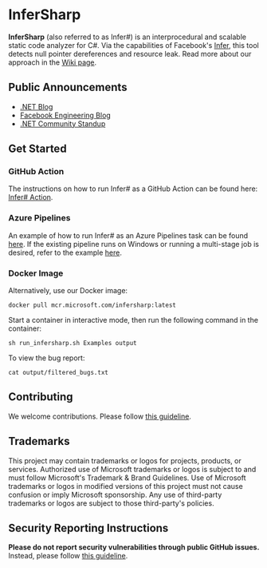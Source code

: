 # InferSharp

**InferSharp** (also referred to as Infer#) is an interprocedural and scalable static code analyzer for C#. Via the capabilities of Facebook's [Infer](https://fbinfer.com/), this tool detects null pointer dereferences and resource leak. Read more about our approach in the [Wiki page](https://github.com/microsoft/infersharp/wiki/InferSharp:-A-Scalable-Code-Analytics-Tool-for-.NET).

## Public Announcements
- [.NET Blog](https://devblogs.microsoft.com/dotnet/infer-interprocedural-memory-safety-analysis-for-c/)
- [Facebook Engineering Blog](https://engineering.fb.com/2020/12/14/open-source/infer/)
- [.NET Community Standup](https://youtu.be/cIB4gxqm6EY?list=PLdo4fOcmZ0oX-DBuRG4u58ZTAJgBAeQ-t&t=147)

## Get Started
### GitHub Action
The instructions on how to run Infer# as a GitHub Action can be found here: [Infer# Action](https://github.com/marketplace/actions/infersharp).

### Azure Pipelines
An example of how to run Infer# as an Azure Pipelines task can be found [here](https://github.com/microsoft/infersharp/blob/main/.build/azure-pipelines-example.yml).
If the existing pipeline runs on Windows or running a multi-stage job is desired, refer to the example [here](https://github.com/microsoft/infersharp/blob/main/.build/azure-pipelines-example-multistage.yml).

### Docker Image
Alternatively, use our Docker image:
```shell
docker pull mcr.microsoft.com/infersharp:latest
```
Start a container in interactive mode, then run the following command in the container:
```shell
sh run_infersharp.sh Examples output
```
To view the bug report:
```shell
cat output/filtered_bugs.txt
```

## Contributing

We welcome contributions. Please follow [this guideline](https://github.com/microsoft/infersharp/blob/main/CONTRIBUTING.md).

## Trademarks

This project may contain trademarks or logos for projects, products, or services. Authorized use of Microsoft trademarks or logos is subject to and must follow Microsoft's Trademark & Brand Guidelines. Use of Microsoft trademarks or logos in modified versions of this project must not cause confusion or imply Microsoft sponsorship. Any use of third-party trademarks or logos are subject to those third-party's policies.

## Security Reporting Instructions

**Please do not report security vulnerabilities through public GitHub issues.** Instead, please follow [this guideline](https://github.com/microsoft/infersharp/blob/main/SECURITY.md).
